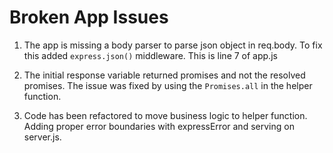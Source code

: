 # Broken App Issues

1. The app is missing a body parser to parse json object in req.body. To fix this added ```express.json()``` middleware. This is line 7 of app.js

2. The initial response variable returned promises and not the resolved promises. The issue was fixed by using the ```Promises.all``` in the helper function. 

3. Code has been refactored to move business logic to helper function. Adding proper error boundaries with expressError and serving on server.js. 